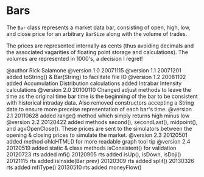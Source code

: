 # Bars

The `Bar` class represents a market data bar, consisting of
 open, high, low, and close price for an arbitrary `BarSize`
 along with the volume of trades.

The prices are represented internally as cents (thus avoiding
 decimals and the associated vagarities of floating point storage
 and calculations). The volumes are represented in 1000's, a
 decision I regret!

@author Rick Salamone
@version 1.0 20071115
@version 1.1 20071201
   added toString() & Bar(String) to facilitate file IO
@version 1.2 20081102
   added Accumulation Distribution calculations
   added Intrabar Intensity calculations
@version 2.0 20100110
   Changed adjust methods to leave the time as the original
   time bar time is the beginning of the bar to be consistent
   with historical intraday data.
   Also removed constructors accepting a String date to ensure
   more preceise representation of each bar's time.
@version 2.1 20110628
   added range() method which simply returns high minus low
@version 2.2 20120422
   added methods second(), secondLast(), midpoint(), and
   agvOpenClose(). These prices are sent to the simulators
   between the opening & closing prices to simulate the market.
@version 2.3 20120501
   added method ohlcHTML() for more readable graph tool tip
@version 2.4 20120519
   added static & class methods isConsistent() for validation
20120723 rts added mfi()
20120905 rts added isUp(), isDown, isDoji()
20121115 rts added isInside(Bar prev)
20120309 rts added split()
20130326 rts added mfiType()
20130510 rts added moneyFlow()
